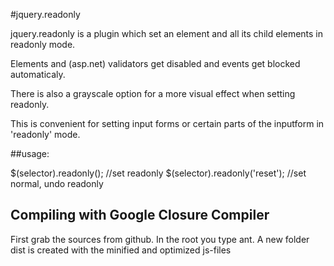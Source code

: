#jquery.readonly

jquery.readonly is a plugin which set an element and all its child elements in readonly mode.  

Elements and (asp.net) validators get disabled and events get blocked automaticaly.

There is also a grayscale option for a more visual effect when setting readonly.

This is convenient for setting input forms or certain parts of the inputform in 'readonly' mode.

##usage:

$(selector).readonly();  //set readonly
$(selector).readonly('reset'); //set normal, undo readonly

## Compiling with Google Closure Compiler

First grab the sources from github.  In the root you type ant.
A new folder dist is created with the minified and optimized js-files
